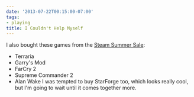 ```yaml
---
date: '2013-07-22T00:15:00-07:00'
tags:
- playing
title: I Couldn't Help Myself
---
```


I also bought these games from the [Steam Summer Sale](http://steampowered.com):

- Terraria
- Garry's Mod
- FarCry 2
- Supreme Commander 2
- Alan Wake I was tempted to buy StarForge too, which looks really cool, but I'm going to wait until it comes together more.
